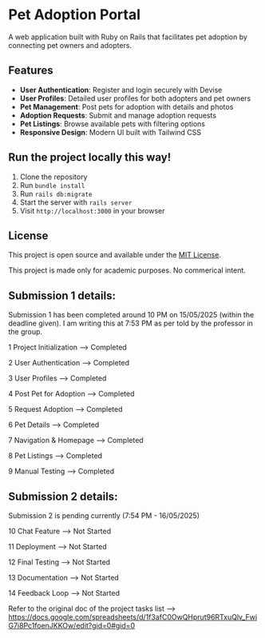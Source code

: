# Pet Adoption Portal

A web application built with Ruby on Rails that facilitates pet adoption by connecting pet owners and adopters.

## Features

- **User Authentication**: Register and login securely with Devise
- **User Profiles**: Detailed user profiles for both adopters and pet owners
- **Pet Management**: Post pets for adoption with details and photos
- **Adoption Requests**: Submit and manage adoption requests
- **Pet Listings**: Browse available pets with filtering options
- **Responsive Design**: Modern UI built with Tailwind CSS


## Run the project locally this way!

1. Clone the repository
2. Run `bundle install`
3. Run `rails db:migrate`
4. Start the server with `rails server`
5. Visit `http://localhost:3000` in your browser

## License

This project is open source and available under the [MIT License](LICENSE).

This project is made only for academic purposes. No commerical intent.

## Submission 1 details:

Submission 1 has been completed around 10 PM on 15/05/2025 (within the deadline given). I am writing this at 7:53 PM as per told by the professor in the group.

1	Project Initialization --> Completed

2	User Authentication	--> Completed

3	User Profiles --> Completed

4	Post Pet for Adoption --> Completed

5	Request Adoption --> Completed

6	Pet Details	 --> Completed

7	Navigation & Homepage --> Completed

8	Pet Listings --> Completed

9	Manual Testing	--> Completed

## Submission 2 details:

Submission 2 is pending currently (7:54 PM - 16/05/2025)

10	Chat Feature --> Not Started

11	Deployment --> Not Started

12	Final Testing --> Not Started

13	Documentation --> Not Started

14	Feedback Loop --> Not Started

Refer to the original doc of the project tasks list --> https://docs.google.com/spreadsheets/d/1f3afC0OwQHprut96RTxuQlv_FwiG7i8Pc1foenJKKOw/edit?gid=0#gid=0